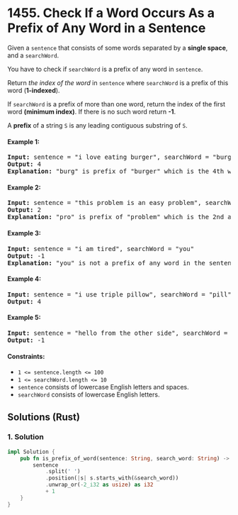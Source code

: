 # 1455. Check If a Word Occurs As a Prefix of Any Word in a Sentence
Given a `sentence` that consists of some words separated by a **single space**, and a `searchWord`.

You have to check if `searchWord` is a prefix of any word in `sentence`.

Return *the index of the word* in `sentence` where `searchWord` is a prefix of this word (**1-indexed**).

If `searchWord` is a prefix of more than one word, return the index of the first word **(minimum index)**. If there is no such word return **-1**.

A **prefix** of a string `S` is any leading contiguous substring of `S`.

#### Example 1:
<pre>
<strong>Input:</strong> sentence = "i love eating burger", searchWord = "burg"
<strong>Output:</strong> 4
<strong>Explanation:</strong> "burg" is prefix of "burger" which is the 4th word in the sentence.
</pre>

#### Example 2:
<pre>
<strong>Input:</strong> sentence = "this problem is an easy problem", searchWord = "pro"
<strong>Output:</strong> 2
<strong>Explanation:</strong> "pro" is prefix of "problem" which is the 2nd and the 6th word in the sentence, but we return 2 as it's the minimal index.
</pre>

#### Example 3:
<pre>
<strong>Input:</strong> sentence = "i am tired", searchWord = "you"
<strong>Output:</strong> -1
<strong>Explanation:</strong> "you" is not a prefix of any word in the sentence.
</pre>

#### Example 4:
<pre>
<strong>Input:</strong> sentence = "i use triple pillow", searchWord = "pill"
<strong>Output:</strong> 4
</pre>

#### Example 5:
<pre>
<strong>Input:</strong> sentence = "hello from the other side", searchWord = "they"
<strong>Output:</strong> -1
</pre>

#### Constraints:
* `1 <= sentence.length <= 100`
* `1 <= searchWord.length <= 10`
* `sentence` consists of lowercase English letters and spaces.
* `searchWord` consists of lowercase English letters.

## Solutions (Rust)

### 1. Solution
```Rust
impl Solution {
    pub fn is_prefix_of_word(sentence: String, search_word: String) -> i32 {
        sentence
            .split(' ')
            .position(|s| s.starts_with(&search_word))
            .unwrap_or(-2_i32 as usize) as i32
            + 1
    }
}
```
